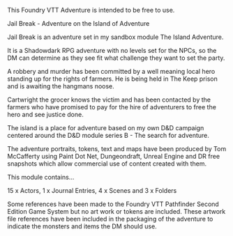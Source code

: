 This Foundry VTT Adventure is intended to be free to use.

Jail Break - Adventure on the Island of Adventure

Jail Break is an adventure set in my sandbox module The Island Adventure.

It is a Shadowdark RPG adventure with no levels set for the NPCs, so the DM can determine as they see fit what challenge they want to set the party.

A robbery and murder has been committed by a well meaning local hero standing up for the rights of farmers. He is being held in The Keep prison and is awaiting the hangmans noose.

Cartwright the grocer knows the victim and has been contacted by the farmers who have promised to pay for the hire of adventurers to free the hero and see justice done.

The island is a place for adventure based on my own D&D campaign centered around the D&D module series B - The search for adventure.

The adventure portraits, tokens, text and maps have been produced by Tom McCafferty using Paint Dot Net, Dungeondraft, Unreal Engine and DR free snapshots which allow commercial use of content created with them.

This module contains...

15 x Actors, 1 x Journal Entries, 4 x Scenes and 3 x Folders

Some references have been made to the Foundry VTT Pathfinder Second Edition Game System but no art work or tokens are included. These artwork file references have been included in the packaging of the adventure to indicate the monsters and items the DM should use.


